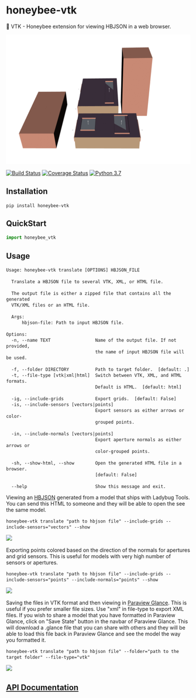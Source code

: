 # honeybee-vtk
🐝 VTK - Honeybee extension for viewing HBJSON in a web browser.

![HBJSON exported to web](/images/room.gif)

[![Build Status](https://github.com/ladybug-tools/honeybee-vtk/workflows/CI/badge.svg)](https://github.com/ladybug-tools/honeybee=vtk/actions)
[![Coverage Status](https://coveralls.io/repos/github/ladybug-tools/honeybee-vtk/badge.svg)](https://coveralls.io/github/ladybug-tools/honeybee-vtk)
[![Python 3.7](https://img.shields.io/badge/python-3.7-green.svg)](https://www.python.org/downloads/release/python-370/)

## Installation

```console
pip install honeybee-vtk
```

## QuickStart

```python
import honeybee_vtk
```
## Usage
```console
Usage: honeybee-vtk translate [OPTIONS] HBJSON_FILE

  Translate a HBJSON file to several VTK, XML, or HTML file.

  The output file is either a zipped file that contains all the generated
  VTK/XML files or an HTML file.

  Args:
      hbjson-file: Path to input HBJSON file.

Options:
  -n, --name TEXT                 Name of the output file. If not provided,
                                  the name of input HBJSON file will be used.

  -f, --folder DIRECTORY          Path to target folder.  [default: .]
  -t, --file-type [vtk|xml|html]  Switch between VTK, XML, and HTML formats.
                                  Default is HTML.  [default: html]

  -ig, --include-grids            Export grids.  [default: False]
  -is, --include-sensors [vectors|points]
                                  Export sensors as either arrows or color-
                                  grouped points.

  -in, --include-normals [vectors|points]
                                  Export aperture normals as either arrows or
                                  color-grouped points.

  -sh, --show-html, --show        Open the generated HTML file in a browser.
                                  [default: False]

  --help                          Show this message and exit.
```

Viewing an [HBJSON](tests/assets/gridbased.hbjson) generated from a model that ships with Ladybug Tools. You can send this HTML to someone and they will be able to open the see the same model.

```console
honeybee-vtk translate "path to hbjson file" --include-grids --include-sensors="vectors" --show
```

![](/images/honeybee-vtk-vectors.gif)

Exporting points colored based on the direction of the normals for apertures and grid sensors. This is useful for models with very high number of sensors or apertures.

```console
honeybee-vtk translate "path to hbjson file" --include-grids --include-sensors="points" --include-normals="points" --show
```

![](/images/honeybee-vtk-points.gif)

Saving the files in VTK format and then viewing in [Paraview Glance](https://kitware.github.io/paraview-glance/app/). This is useful if you prefer smaller file sizes. Use "xml" in file-type to export XML files. If you wish to share a model that you have formatted in Paraview Glance, click on "Save State" button in the navbar of Paraview Glance. This will download a .glance file that you can share with others and they will be able to load this file back in Paraview Glance and see the model the way you formatted it.

```console
honeybee-vtk translate "path to hbjson file" --folder="path to the target folder" --file-type="vtk"
```

![](/images/honeybee-vtk-vtk.gif)

## [API Documentation](https://www.ladybug.tools/honeybee-vtk/docs/)
